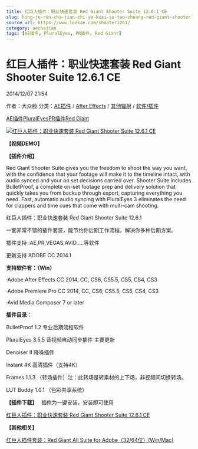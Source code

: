 ```yaml
---
title: 红巨人插件：职业快速套装 Red Giant Shooter Suite 12.6.1 CE
slug: hong-ju-ren-cha-jian-zhi-ye-kuai-su-tao-zhuang-red-giant-shooter-suite-12-6-1-ce
source_url: https://www.lookae.com/shooter1261/
category: aechajian
tags: [AE插件, PluralEyes, PR插件, Red Giant]
---
```

# 红巨人插件：职业快速套装 Red Giant Shooter Suite 12.6.1 CE

2014/12/07 21:54

作者：大众脸
分类：[AE插件](https://www.lookae.com/after-effects/aechajian/) / [After Effects](https://www.lookae.com/after-effects/) / [其他辐射](https://www.lookae.com/others/) / [软件/插件](https://www.lookae.com/qitarjcj/)

[AE插件](https://www.lookae.com/tag/ae%e6%8f%92%e4%bb%b6/)[PluralEyes](https://www.lookae.com/tag/pluraleyes/)[PR插件](https://www.lookae.com/tag/pr%e6%8f%92%e4%bb%b6/)[Red Giant](https://www.lookae.com/tag/red-giant/)

[![红巨人插件：职业快速套装 Red Giant Shooter Suite 12.6.1 CE](https://www.lookae.com/wp-content/uploads/2014/08/shoot125.jpg "红巨人插件：职业快速套装 Red Giant Shooter Suite 12.6.1 CE-LookAE.com")](https://www.lookae.com/wp-content/uploads/2014/08/shoot125.jpg)

**【视频DEMO】**

**【插件介绍】**

Red Giant Shooter Suite gives you the freedom to shoot the way you want, with the confidence that your footage will make it to the timeline intact, with audio synced and your on set decisions carried over. Shooter Suite includes BulletProof, a complete on-set footage prep and delivery solution that quickly takes you from backup through export, capturing everything you need. Fast, automatic audio syncing with PluralEyes 3 eliminates the need for clappers and time cues that come with multi-cam shooting.

红巨人插件：职业快速套装 Red Giant Shooter Suite 12.6.1

一套非常不错的插件套装，能节约你后期工作流程，解决你多种后期方案。

插件支持 :AE,PR,VEGAS,AVID…..等软件

更新支持 ADOBE CC 2014.1

**支持软件有：（Win）**

·Adobe After Effects CC 2014, CC, CS6, CS5.5, CS5, CS4, CS3

·Adobe Premiere Pro CC 2014, CC, CS6, CS5.5, CS5, CS4, CS3

·Avid Media Composer 7 or later

**插件目录：**

BulletProof 1.2 专业后期流程软件

PluralEyes 3.5.5 音视频自动同步插件 主要更新

Denoiser II 降噪插件

Instant 4K 高清插件（支持4K）

Frames 1.1.3 （转场插件）注：此转场是转素材的上下场，非视频间切换转场。

LUT Buddy 1.0.1 （色彩共享系统）

**【插件下载】**   插件为一键安装，安装即可使用

[红巨人插件：职业快速套装 Red Giant Shooter Suite 12.6.1 CE](https://www.400gb.com/file/79981027)

**【其他相关】**

[红巨人插件套装：Red Giant All Suite for Adobe（32/64位）(Win/Mac)](https://www.lookae.com/redgiant619/)

